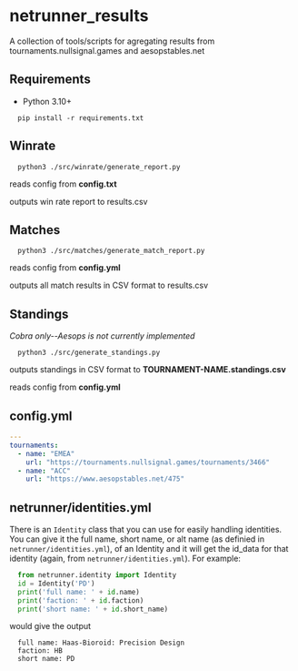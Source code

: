 # netrunner_results
A collection of tools/scripts for agregating results from tournaments.nullsignal.games and aesopstables.net

## Requirements
* Python 3.10+

```
  pip install -r requirements.txt
```

## Winrate

```
  python3 ./src/winrate/generate_report.py
```

reads config from **config.txt**

outputs win rate report to results.csv

## Matches

```
  python3 ./src/matches/generate_match_report.py
```

reads config from **config.yml**

outputs all match results in CSV format to results.csv

## Standings

*Cobra only--Aesops is not currently implemented*

```
  python3 ./src/generate_standings.py
```

outputs standings in CSV format to **TOURNAMENT-NAME.standings.csv**

reads config from **config.yml**

## config.yml

```yaml
---
tournaments:
  - name: "EMEA"
    url: "https://tournaments.nullsignal.games/tournaments/3466"
  - name: "ACC"
    url: "https://www.aesopstables.net/475"
```

## netrunner/identities.yml
There is an `Identity` class that you can use for easily handling identities. You can give it the full name, short name, or alt name (as definied in `netrunner/identities.yml`), of an Identity and it will get the id_data for that identity (again, from `netrunner/identities.yml`).  For example:

```python
  from netrunner.identity import Identity
  id = Identity('PD')
  print('full name: ' + id.name)
  print('faction: ' + id.faction)
  print('short name: ' + id.short_name)
```
would give the output
```
  full name: Haas-Bioroid: Precision Design
  faction: HB
  short name: PD
```
